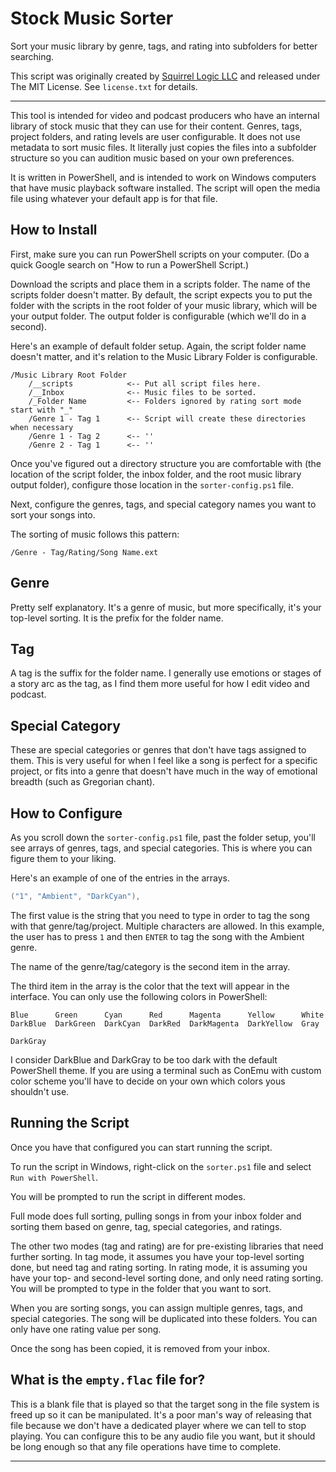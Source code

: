 # Stock Music Sorter

Sort your music library by genre, tags, and rating into subfolders for better searching.

This script was originally created by [Squirrel Logic LLC](https://www.squirrellogic.dev/) and released under The MIT License. See `license.txt` for details.

---

This tool is intended for video and podcast producers who have an internal library of stock music that they can use for their content. Genres, tags, project folders, and rating levels are user configurable. It does not use metadata to sort music files. It literally just copies the files into a subfolder structure so you can audition music based on your own preferences.

It is written in PowerShell, and is intended to work on Windows computers that have music playback software installed. The script will open the media file using whatever your default app is for that file.

## How to Install

First, make sure you can run PowerShell scripts on your computer. (Do a quick Google search on "How to run a PowerShell Script.)

Download the scripts and place them in a scripts folder. The name of the scripts folder doesn't matter. By default, the script expects you to put the folder with the scripts in the root folder of your music library, which will be your output folder. The output folder is configurable (which we'll do in a second).

Here's an example of default folder setup. Again, the script folder name doesn't matter, and it's relation to the Music Library Folder is configurable.

```
/Music Library Root Folder
    /__scripts            <-- Put all script files here.
    /__Inbox              <-- Music files to be sorted.
    /_Folder Name         <-- Folders ignored by rating sort mode start with "_"
    /Genre 1 - Tag 1      <-- Script will create these directories when necessary
    /Genre 1 - Tag 2      <-- ''
    /Genre 2 - Tag 1      <-- ''
```

Once you've figured out a directory structure you are comfortable with (the location of the script folder, the inbox folder, and the root music library output folder), configure those location in the `sorter-config.ps1` file.

Next, configure the genres, tags, and special category names you want to sort your songs into.

The sorting of music follows this pattern:

```
/Genre - Tag/Rating/Song Name.ext
```

## Genre

Pretty self explanatory. It's a genre of music, but more specifically, it's your top-level sorting. It is the prefix for the folder name.

## Tag

A tag is the suffix for the folder name. I generally use emotions or stages of a story arc as the tag, as I find them more useful for how I edit video and podcast.

## Special Category

These are special categories or genres that don't have tags assigned to them. This is very useful for when I feel like a song is perfect for a specific project, or fits into a genre that doesn't have much in the way of emotional breadth (such as Gregorian chant).

## How to Configure

As you scroll down the `sorter-config.ps1` file, past the folder setup, you'll see arrays of genres, tags, and special categories. This is where you can figure them to your liking.

Here's an example of one of the entries in the arrays.

```powershell
("1", "Ambient", "DarkCyan"),
```

The first value is the string that you need to type in order to tag the song with that genre/tag/project. Multiple characters are allowed. In this example, the user has to press `1` and then `ENTER` to tag the song with the Ambient genre.

The name of the genre/tag/category is the second item in the array.

The third item in the array is the color that the text will appear in the interface. You can only use the following colors in PowerShell:

```
Blue      Green      Cyan      Red      Magenta      Yellow      White
DarkBlue  DarkGreen  DarkCyan  DarkRed  DarkMagenta  DarkYellow  Gray
                                                                 DarkGray
```

I consider DarkBlue and DarkGray to be too dark with the default PowerShell theme. If you are using a terminal such as ConEmu with custom color scheme you'll have to decide on your own which colors yous shouldn't use.

## Running the Script

Once you have that configured you can start running the script.

To run the script in Windows, right-click on the `sorter.ps1` file and select `Run with PowerShell`.

You will be prompted to run the script in different modes.

Full mode does full sorting, pulling songs in from your inbox folder and sorting them based on genre, tag, special categories, and ratings.

The other two modes (tag and rating) are for pre-existing libraries that need further sorting. In tag mode, it assumes you have your top-level sorting done, but need tag and rating sorting. In rating mode, it is assuming you have your top- and second-level sorting done, and only need rating sorting. You will be prompted to type in the folder that you want to sort.

When you are sorting songs, you can assign multiple genres, tags, and special categories. The song will be duplicated into these folders. You can only have one rating value per song.

Once the song has been copied, it is removed from your inbox.

## What is the `empty.flac` file for?

This is a blank file that is played so that the target song in the file system is freed up so it can be manipulated. It's a poor man's way of releasing that file because we don't have a dedicated player where we can tell to stop playing. You can configure this to be any audio file you want, but it should be long enough so that any file operations have time to complete.

---
